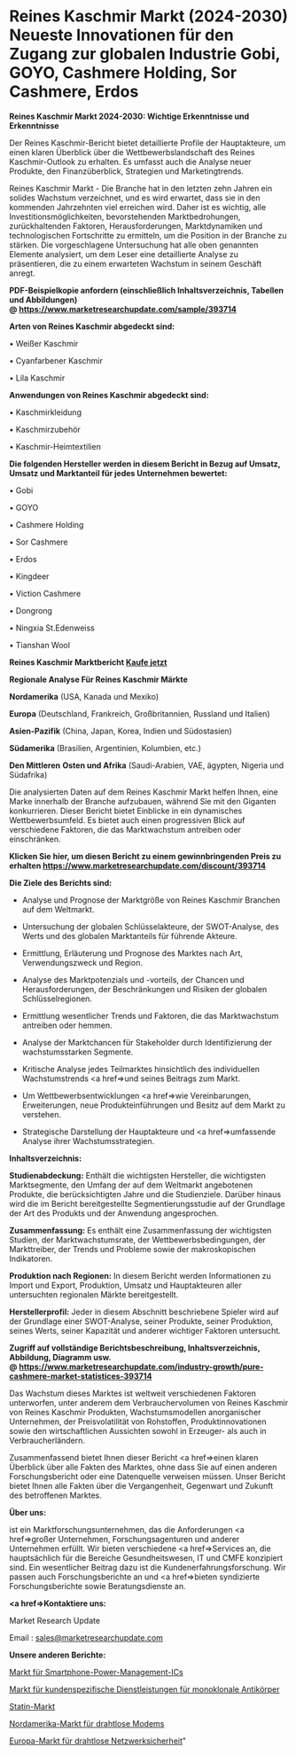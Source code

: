 # Reines Kaschmir Markt (2024-2030) Neueste Innovationen für den Zugang zur globalen Industrie Gobi, GOYO, Cashmere Holding, Sor Cashmere, Erdos

<strong>Reines Kaschmir Markt 2024-2030: Wichtige Erkenntnisse und Erkenntnisse</strong>

Der Reines Kaschmir-Bericht bietet detaillierte Profile der Hauptakteure, um einen klaren Überblick über die Wettbewerbslandschaft des Reines Kaschmir-Outlook zu erhalten. Es umfasst auch die Analyse neuer Produkte, den Finanzüberblick, Strategien und Marketingtrends.

Reines Kaschmir Markt - Die Branche hat in den letzten zehn Jahren ein solides Wachstum verzeichnet, und es wird erwartet, dass sie in den kommenden Jahrzehnten viel erreichen wird. Daher ist es wichtig, alle Investitionsmöglichkeiten, bevorstehenden Marktbedrohungen, zurückhaltenden Faktoren, Herausforderungen, Marktdynamiken und technologischen Fortschritte zu ermitteln, um die Position in der Branche zu stärken. Die vorgeschlagene Untersuchung hat alle oben genannten Elemente analysiert, um dem Leser eine detaillierte Analyse zu präsentieren, die zu einem erwarteten Wachstum in seinem Geschäft anregt.

<strong><b>PDF-Beispielkopie anfordern (einschließlich Inhaltsverzeichnis, Tabellen und Abbildungen) @ </b></strong><strong><a href=https://www.marketresearchupdate.com/sample/393714><strong>https://www.marketresearchupdate.com/sample/393714</u></a></strong></strong>

<strong>Arten von Reines Kaschmir abgedeckt sind:</strong>

• Weißer Kaschmir

• Cyanfarbener Kaschmir

• Lila Kaschmir

<strong>Anwendungen von Reines Kaschmir abgedeckt sind:</strong>

• Kaschmirkleidung

• Kaschmirzubehör

• Kaschmir-Heimtextilien

<strong>Die folgenden Hersteller werden in diesem Bericht in Bezug auf Umsatz, Umsatz und Marktanteil für jedes Unternehmen bewertet:</strong>

• Gobi

• GOYO

• Cashmere Holding

• Sor Cashmere

• Erdos

• Kingdeer

• Viction Cashmere

• Dongrong

• Ningxia St.Edenweiss

• Tianshan Wool

<strong>Reines Kaschmir Marktbericht <a href=https://www.marketresearchupdate.com/buynow/393714>Kaufe jetzt</a></strong>

<strong>Regionale Analyse Für Reines Kaschmir Märkte</strong>

<strong>Nordamerika</strong> (USA, Kanada und Mexiko)

<strong>Europa</strong> (Deutschland, Frankreich, Großbritannien, Russland und Italien)

<strong>Asien-Pazifik</strong> (China, Japan, Korea, Indien und Südostasien)

<strong>Südamerika</strong> (Brasilien, Argentinien, Kolumbien, etc.)

<strong>Den Mittleren</strong> <strong>Osten und Afrika</strong> (Saudi-Arabien, VAE, ägypten, Nigeria und Südafrika)

Die analysierten Daten auf dem Reines Kaschmir Markt helfen Ihnen, eine Marke innerhalb der Branche aufzubauen, während Sie mit den Giganten konkurrieren. Dieser Bericht bietet Einblicke in ein dynamisches Wettbewerbsumfeld. Es bietet auch einen progressiven Blick auf verschiedene Faktoren, die das Marktwachstum antreiben oder einschränken.

<strong>Klicken Sie hier, um diesen Bericht zu einem gewinnbringenden Preis zu erhalten
</strong><strong><a href=https://www.marketresearchupdate.com/discount/393714>https://www.marketresearchupdate.com/discount/393714</b></u></strong></a>

<strong>Die Ziele des Berichts sind:</strong>

- Analyse und Prognose der Marktgröße von Reines Kaschmir Branchen auf dem Weltmarkt.

- Untersuchung der globalen Schlüsselakteure, der SWOT-Analyse, des Werts und des globalen Marktanteils für führende Akteure.

- Ermittlung, Erläuterung und Prognose des Marktes nach Art, Verwendungszweck und Region.

- Analyse des Marktpotenzials und -vorteils, der Chancen und Herausforderungen, der Beschränkungen und Risiken der globalen Schlüsselregionen.

- Ermittlung wesentlicher Trends und Faktoren, die das Marktwachstum antreiben oder hemmen.

- Analyse der Marktchancen für Stakeholder durch Identifizierung der wachstumsstarken Segmente.

- Kritische Analyse jedes Teilmarktes hinsichtlich des individuellen Wachstumstrends <a href=>und</a> seines Beitrags zum Markt.

- Um Wettbewerbsentwicklungen <a href=>wie</a> Vereinbarungen, Erweiterungen, neue Produkteinführungen und Besitz auf dem Markt zu verstehen.

- Strategische Darstellung der Hauptakteure und <a href=>umfas</a>sende Analyse ihrer Wachstumsstrategien.

<strong>Inhaltsverzeichnis:</strong>

<strong>Studienabdeckung:</strong> Enthält die wichtigsten Hersteller, die wichtigsten Marktsegmente, den Umfang der auf dem Weltmarkt angebotenen Produkte, die berücksichtigten Jahre und die Studienziele. Darüber hinaus wird die im Bericht bereitgestellte Segmentierungsstudie auf der Grundlage der Art des Produkts und der Anwendung angesprochen.

<strong>Zusammenfassung:</strong> Es enthält eine Zusammenfassung der wichtigsten Studien, der Marktwachstumsrate, der Wettbewerbsbedingungen, der Markttreiber, der Trends und Probleme sowie der makroskopischen Indikatoren.

<strong>Produktion nach Regionen:</strong> In diesem Bericht werden Informationen zu Import und Export, Produktion, Umsatz und Hauptakteuren aller untersuchten regionalen Märkte bereitgestellt.

<strong>Herstellerprofil:</strong> Jeder in diesem Abschnitt beschriebene Spieler wird auf der Grundlage einer SWOT-Analyse, seiner Produkte, seiner Produktion, seines Werts, seiner Kapazität und anderer wichtiger Faktoren untersucht.

<strong><b>Zugriff auf vollständige Berichtsbeschreibung, Inhaltsverzeichnis, Abbildung, Diagramm usw. @ </b></strong><strong><a href=https://www.marketresearchupdate.com/industry-growth/pure-cashmere-market-statistices-393714>https://www.marketresearchupdate.com/industry-growth/pure-cashmere-market-statistices-393714</a></strong>

Das Wachstum dieses Marktes ist weltweit verschiedenen Faktoren unterworfen, unter anderem dem Verbrauchervolumen von Reines Kaschmir von Reines Kaschmir Produkten, Wachstumsmodellen anorganischer Unternehmen, der Preisvolatilität von Rohstoffen, Produktinnovationen sowie den wirtschaftlichen Aussichten sowohl in Erzeuger- als auch in Verbraucherländern.

Zusammenfassend bietet Ihnen dieser Bericht <a href=>einen</a> klaren Überblick über alle Fakten des Marktes, ohne dass Sie auf einen anderen Forschungsbericht oder eine Datenquelle verweisen müssen. Unser Bericht bietet Ihnen alle Fakten über die Vergangenheit, Gegenwart und Zukunft des betroffenen Marktes.

<strong>Über uns:</strong>

 ist ein Marktforschungsunternehmen, das die Anforderungen <a href=>großer</a> Unternehmen, Forschungsagenturen und anderer Unternehmen erfüllt. Wir bieten verschiedene <a href=>Services</a> an, die hauptsächlich für die Bereiche Gesundheitswesen, IT und CMFE konzipiert sind. Ein wesentlicher Beitrag dazu ist die Kundenerfahrungsforschung. Wir passen auch Forschungsberichte an und <a href=>bieten</a> syndizierte Forschungsberichte sowie Beratungsdienste an.

<strong><a href=>Kontaktiere uns:</a></strong>

Market Research Update

Email : sales@marketresearchupdate.com

<strong>Unsere anderen Berichte:</strong>

<a href=https://www.linkedin.com/pulse/smartphone-power-management-ic-market-analyzing>Markt für Smartphone-Power-Management-ICs</a>

<a href=https://www.linkedin.com/pulse/monoclonal-antibody-custom-service-market-analysis>Markt für kundenspezifische Dienstleistungen für monoklonale Antikörper</a>

<a href=https://www.linkedin.com/pulse/statin-market-sizing-up-anticipating-trends-consumption>Statin-Markt</a>

<a href=https://www.linkedin.com/pulse/north-america-wireless-modem-market-continues>Nordamerika-Markt für drahtlose Modems</a>

<a href=https://www.linkedin.com/pulse/europe-wireless-network-security-market-1f>Europa-Markt für drahtlose Netzwerksicherheit</a>"
